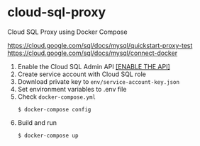 # cloud-sql-proxy
Cloud SQL Proxy using Docker Compose

https://cloud.google.com/sql/docs/mysql/quickstart-proxy-test  
https://cloud.google.com/sql/docs/mysql/connect-docker

1.  Enable the Cloud SQL Admin API [[ENABLE THE API]](https://console.cloud.google.com/flows/enableapi?apiid=sqladmin&hl=ja&_ga=2.26319933.-1253806915.1536294986)
1.  Create service account with Cloud SQL role
1.  Download private key to `env/service-account-key.json`
1.  Set environment variables to .env file
1.  Check `docker-compose.yml`
    ```
    $ docker-compose config
    ```
1.  Build and run
    ```
    $ docker-compose up
    ```
